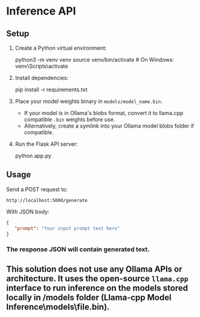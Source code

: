 # Inference API

## Setup

1. Create a Python virtual environment:

   python3 -m venv venv
   source venv/bin/activate   # On Windows: venv\Scripts\activate

2. Install dependencies:

   pip install -r requirements.txt

3. Place your model weights binary in `models/model_name.bin`.
   - If your model is in Ollama's blobs format, convert it to llama.cpp compatible `.bin` weights before use.
   - Alternatively, create a symlink into your Ollama model blobs folder if compatible.

4. Run the Flask API server:

   python app.py

## Usage

Send a POST request to:

`http://localhost:5000/generate`

With JSON body:
```json
{
   "prompt": "Your input prompt text here"
}
```

### The response JSON will contain generated text.

## This solution does **not** use any Ollama APIs or architecture. It uses the open-source `llama.cpp` interface to run inference on the models stored locally in /models folder (Llama-cpp Model Inference\models\file.bin).